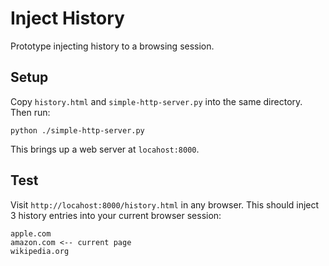 # Inject History

Prototype injecting history to a browsing session.

## Setup
Copy `history.html` and `simple-http-server.py` into the same directory. Then
run:

```
python ./simple-http-server.py
```

This brings up a web server at `locahost:8000`.

## Test
Visit `http://locahost:8000/history.html` in any browser. This should inject 3
history entries into your current browser session:

```
apple.com
amazon.com <-- current page
wikipedia.org
```
